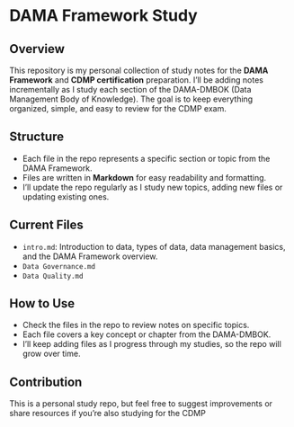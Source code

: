 # DAMA Framework Study

## Overview
This repository is my personal collection of study notes for the **DAMA Framework** and **CDMP certification** preparation. I’ll be adding notes incrementally as I study each section of the DAMA-DMBOK (Data Management Body of Knowledge). The goal is to keep everything organized, simple, and easy to review for the CDMP exam.

## Structure
- Each file in the repo represents a specific section or topic from the DAMA Framework.
- Files are written in **Markdown** for easy readability and formatting.
- I’ll update the repo regularly as I study new topics, adding new files or updating existing ones.

## Current Files
- `intro.md`: Introduction to data, types of data, data management basics, and the DAMA Framework overview.
- `Data Governance.md`
- `Data Quality.md`

## How to Use
- Check the files in the repo to review notes on specific topics.
- Each file covers a key concept or chapter from the DAMA-DMBOK.
- I’ll keep adding files as I progress through my studies, so the repo will grow over time.

## Contribution
This is a personal study repo, but feel free to suggest improvements or share resources if you’re also studying for the CDMP
